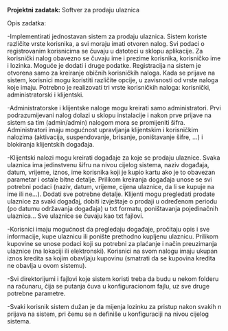 **Projektni zadatak:** 
Softver za prodaju ulaznica

Opis zadatka:

-Implementirati jednostavan sistem za prodaju ulaznica. Sistem koriste različite vrste korisnika, a svi moraju imati otvoren nalog. Svi podaci o registrovanim korisnicima se čuvaju u datoteci u sklopu aplikacije. Za korisnički nalog obavezno se čuvaju ime i prezime korisnika, korisničko ime i lozinka. Moguće je dodati i druge podatke. Registracija na sistem je otvorena samo za kreiranje običnih korisničkih naloga. Kada se prijave na sistem, korisnici mogu koristiti različite opcije, u zavisnosti od vrste naloga koje imaju. Potrebno je realizovati tri vrste korisničkih naloga: korisnički, administratorski i klijentski.

-Administratorske i klijentske naloge mogu kreirati samo administratori. Prvi podrazumijevani nalog dolazi u sklopu instalacije i nakon prve prijave na sistem sa tim (admin/admin) nalogom mora se promijeniti šifra. Administratori imaju mogućnost upravljanja klijentskim i korisničkim nalozima (aktivacija, suspendovanje, brisanje, poništavanje šifre, …) i blokiranja klijentskih događaja.

-Klijentski nalozi mogu kreirati događaje za koje se prodaju ulaznice. Svaka ulaznica ima jedinstvenu šifru na nivou cijelog sistema, naziv događaja, datum, vrijeme, iznos, ime korisnika koji je kupio kartu ako je to obavezan parametar i ostale bitne detalje. Prilikom kreiranja događaja unose se svi potrebni podaci (naziv, datum, vrijeme, cijena ulaznice, da li se kupuje na ime ili ne…). Dodati sve potrebne detalje. Klijenti mogu pregledati prodate ulaznice za svaki događaj, dobiti izvještaje o prodaji u određenom periodu (po datumu održavanja događaja) u txt formatu, poništavanja pojedinačnih ulaznica… Sve ulaznice se čuvaju kao txt fajlovi.

-Korisnici imaju mogućnost da pregledaju događaje, pročitaju opis i sve informacije, kupe ulaznicu ili ponište prethodno kupljenu ulaznicu. Prilikom kupovine se unose podaci koji su potrebni za plaćanje i način preuzimanja ulaznice (na lokaciji ili elektronski). Korisnici na svom nalogu imaju ukupan iznos kredita sa kojim obavljaju kupovinu (smatrati da se kupovina kredita ne obavlja u ovom sistemu).

-Svi direktorijumi i fajlovi koje sistem koristi treba da budu u nekom folderu na računaru, čija se putanja čuva u konfiguracionom fajlu, uz sve druge potrebne parametre.

-Svaki korisnik sistem dužan je da mijenja lozinku za pristup nakon svakih n prijava na sistem, pri čemu se n definiše u konfiguraciji na nivou cijelog sistema.
